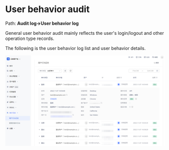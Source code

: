 # User behavior audit

<LastUpdated/>

Path: **Audit log->User behavior log**

General user behavior audit mainly reflects the user's login/logout and other operation type records.

The following is the user behavior log list and user behavior details.

![](./images/audit-user-1.png)
